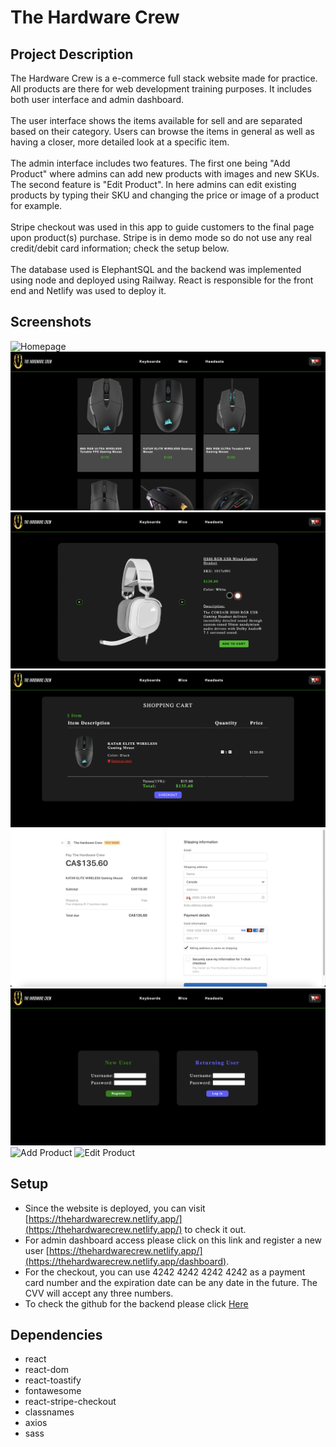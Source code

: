 # The Hardware Crew

## Project Description
The Hardware Crew is a e-commerce full stack website made for practice. All products are there for web development training purposes.
It includes both user interface and admin dashboard.
<br />
<br />
The user interface shows the items available for sell and are separated based on their category. Users can browse the items in general as well as having a closer, more detailed look at a specific item.
<br />
<br />
The admin interface includes two features. The first one being "Add Product" where admins can add new products with images and new SKUs. The second feature is "Edit Product". In here admins can edit existing products by typing their SKU and changing the price or image of a product for example.
<br />
<br />
Stripe checkout was used in this app to guide customers to the final page upon product(s) purchase. Stripe is in demo mode so do not use any real credit/debit card information; check the setup below.
<br />
<br />
The database used is ElephantSQL and the backend was implemented using node and deployed using Railway. React is responsible for the front end and Netlify was used to deploy it.

## Screenshots
![Homepage](https://github.com/Khaled91Alkhatib/the-hardware-crew/blob/main/public/Screenshots/Homepage.png?raw=true)
![Collection](https://github.com/Khaled91Alkhatib/the-hardware-crew/blob/main/public/Screenshots/Collection.png?raw=true)
![Single Product](https://github.com/Khaled91Alkhatib/the-hardware-crew/blob/main/public/Screenshots/Single%20Product.png?raw=true)
![Cart](https://github.com/Khaled91Alkhatib/the-hardware-crew/blob/main/public/Screenshots/Cart.png?raw=true)
![Checkout](https://github.com/Khaled91Alkhatib/the-hardware-crew/blob/main/public/Screenshots/Checkout.png?raw=true)
![Admin Access](https://github.com/Khaled91Alkhatib/the-hardware-crew/blob/main/public/Screenshots/Admin%20access.png?raw=true)
![Add Product](https://github.com/Khaled91Alkhatib/the-hardware-crew/blob/main/public/Screenshots/Add%20product.png?raw=true)
![Edit Product](https://github.com/Khaled91Alkhatib/the-hardware-crew/blob/main/public/Screenshots/Edit%20product.png?raw=true)

## Setup
* Since the website is deployed, you can visit [https://thehardwarecrew.netlify.app/](https://thehardwarecrew.netlify.app/) to check it out.
* For admin dashboard access please click on this link and register a new user [https://thehardwarecrew.netlify.app/](https://thehardwarecrew.netlify.app/dashboard).
* For the checkout, you can use 4242 4242 4242 4242 as a payment card number and the expiration date can be any date in the future. The CVV will accept any three numbers.
* To check the github for the backend please click [Here](https://github.com/Khaled91Alkhatib/the-hardware-crew-api)

## Dependencies
* react
* react-dom
* react-toastify
* fontawesome
* react-stripe-checkout
* classnames
* axios
* sass